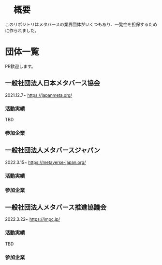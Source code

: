 # 　概要
このリポジトリはメタバースの業界団体がいくつもあり、一覧性を担保するために作られました。

# 団体一覧
PR歓迎します。

## 一般社団法人日本メタバース協会
2021.12.7~
https://japanmeta.org/

### 活動実績
TBD

### 参加企業

## 一般社団法人メタバースジャパン
2022.3.15~
https://metaverse-japan.org/

### 活動実績

### 参加企業

## 一般社団法人メタバース推進協議会
2022.3.22~
https://jmpc.jp/

### 活動実績
TBD

### 参加企業

